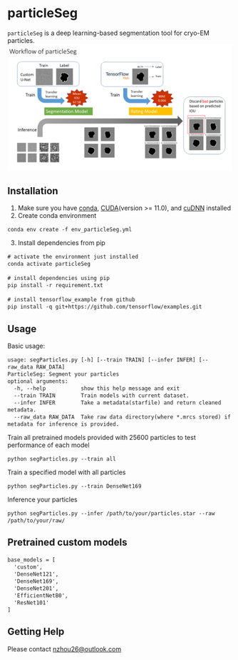 # particleSeg
`particleSeg` is a deep learning-based segmentation tool for cryo-EM particles.
![work_flow](images/workflow.png)

## Installation
1. Make sure you have [conda](https://docs.conda.io/en/latest/miniconda.html), [CUDA](https://developer.nvidia.com/cuda-toolkit)(version >= 11.0), and [cuDNN](https://developer.nvidia.com/cudnn) installed
2. Create conda environment
```
conda env create -f env_particleSeg.yml
```
3. Install dependencies from pip
```
# activate the environment just installed
conda activate particleSeg

# install dependencies using pip
pip install -r requirement.txt

# install tensorflow_example from github
pip install -q git+https://github.com/tensorflow/examples.git
```
## Usage
Basic usage:
```
usage: segParticles.py [-h] [--train TRAIN] [--infer INFER] [--raw_data RAW_DATA]
ParticleSeg: Segment your particles
optional arguments:
  -h, --help           show this help message and exit
  --train TRAIN        Train models with current dataset.
  --infer INFER        Take a metadata(starfile) and return cleaned metadata.
  --raw_data RAW_DATA  Take raw data directory(where *.mrcs stored) if metadata for inference is provided.
```
Train all pretrained models provided with 25600 particles to test performance of each model
```
python segParticles.py --train all
```
Train a specified model with all particles
```
python segParticles.py --train DenseNet169
```
Inference your particles
```
python segParticles.py --infer /path/to/your/particles.star --raw /path/to/your/raw/
```
## Pretrained custom models
```
base_models = [
  'custom',
  'DenseNet121',
  'DenseNet169',
  'DenseNet201',
  'EfficientNetB0',
  'ResNet101'
]
```
## Getting Help
Please contact nzhou26@outlook.com 
